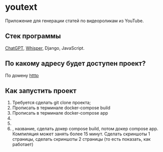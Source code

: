 # youtext
Приложение для генерации статей по видеороликам из YouTube.

## Стек программы
[ChatGPT](https://platform.openai.com/docs/guides/gpt/chat-completions-api), [Whisper](https://github.com/openai/whisper), Django, JavaScript.

## По какому адресу будет доступен проект?
По домену [htttp](http://localhost:8000/)

## Как запустить проект
1. Требуется сделать git clone проекта;
2. Прописать в терминале docker-compose build
3. Прописать в терминале docker-compose app
4.
5.
6. , название, сделать докер compose build, потом докер compose app. Компиляция может занять более 15 минут. Сделать скриншоты 1 страницы, сделать скриншоты 2 страницы (то есть показать, как работает)

